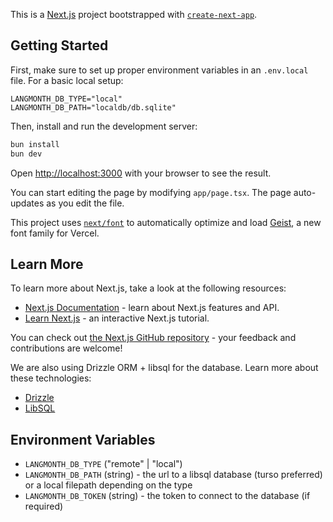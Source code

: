 This is a [Next.js](https://nextjs.org) project bootstrapped with [`create-next-app`](https://nextjs.org/docs/app/api-reference/cli/create-next-app).

## Getting Started
First, make sure to set up proper environment variables in an `.env.local` file. For a basic local setup:

```
LANGMONTH_DB_TYPE="local"
LANGMONTH_DB_PATH="localdb/db.sqlite"
```

Then, install and run the development server:

```bash
bun install
bun dev
```

Open [http://localhost:3000](http://localhost:3000) with your browser to see the result.

You can start editing the page by modifying `app/page.tsx`. The page auto-updates as you edit the file.

This project uses [`next/font`](https://nextjs.org/docs/app/building-your-application/optimizing/fonts) to automatically optimize and load [Geist](https://vercel.com/font), a new font family for Vercel.

## Learn More

To learn more about Next.js, take a look at the following resources:

- [Next.js Documentation](https://nextjs.org/docs) - learn about Next.js features and API.
- [Learn Next.js](https://nextjs.org/learn) - an interactive Next.js tutorial.

You can check out [the Next.js GitHub repository](https://github.com/vercel/next.js) - your feedback and contributions are welcome!

We are also using Drizzle ORM + libsql for the database. Learn more about these technologies:

- [Drizzle](https://orm.drizzle.team/)
- [LibSQL](https://github.com/tursodatabase/libsql)

## Environment Variables

- `LANGMONTH_DB_TYPE` ("remote" | "local")
- `LANGMONTH_DB_PATH` (string) - the url to a libsql database (turso preferred) or a local filepath depending on the type
- `LANGMONTH_DB_TOKEN` (string) - the token to connect to the database (if required)
